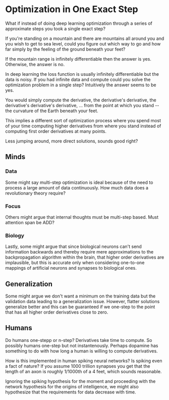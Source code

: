# Optimization in One Exact Step

What if instead of doing deep learning optimization through a series of approximate steps you took a single exact step?

If you're standing on a mountain and there are mountains all around you and you wish to get to sea level, could you figure out which way to go and how far simply by the feeling of the ground beneath your feet?

If the mountain range is infinitely differentiable then the answer is yes. Otherwise, the answer is no.

In deep learning the loss function is usually infinitely differentiable but the data is noisy. If you had infinite data and compute could you solve the optimization problem in a single step? Intuitively the answer seems to be yes.

You would simply compute the derivative, the derivative's derivative, the derivative's derivative's derivative, ... from the point at which you stand -- the curvature of the Earth beneath your feet.

This implies a different sort of optimization process where you spend most of your time computing higher derivatives from where you stand instead of computing first order derivatives at many points.

Less jumping around, more direct solutions, sounds good right?

## Minds

### Data

Some might say multi-step optimization is ideal because of the need to process a large amount of data continuously. How much data does a revolutionary theory require?

### Focus

Others might argue that internal thoughts must be multi-step based. Must attention span be ADD?

### Biology

Lastly, some might argue that since biological neurons can't send information backwards and thereby require mere approximations to the backpropagation algorithm within the brain, that higher order derivatives are implausible, but this is accurate only when considering one-to-one mappings of artificial neurons and synapses to biological ones.

## Generalization

Some might argue we don't want a minimum on the training data but the validation data leading to a generalization issue. However, flatter solutions generalize better and this can be guaranteed if we one-step to the point that has all higher order derivatives close to zero.

## Humans

Do humans one-stepp or n-step? Derivatives take time to compute. So possibly humans one-step but not instantenously. Perhaps dopamine has something to do with how long a human is willing to compute derivatives. 

How is this implemented in human spiking neural networks? Is spiking even a fact of nature? If you assume 1000 trillion synapses you get that the length of an axon is roughly 1/1000th of a 4 feet, which sounds reasonable.

Ignoring the spiking hypothesis for the moment and proceeding with the network hypothesis for the origins of intelligence, we might also hypothesize that the requirements for data decrease with time.
